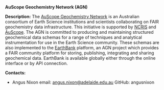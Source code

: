 **AuScope Geochemistry Network (AGN)**

**Description:** The [AuScope Geochemistry Network](https://www.auscope.org.au/agn) is an Australian consortium of Earth Science institutions and scientists collaborating on FAIR geochemistry data infrastructure. This initiative is supported by [NCRIS](https://www.education.gov.au/ncris) and [AuScope](https://www.auscope.org.au/). The AGN is committed to producing and maintaining structured geochemical data schemas for a range of techniques and analytical instrumentation for use in the Earth Science community. These schemas are also implemented to the [EarthBank](https://www.auscope.org.au/earthbank) platform, an AGN project which provides a FAIR community platform for storing, publishing, integrating and sharing geochemical data. EarthBank is available globally either through the online interface or by API connection.

**Contacts:**
- Angus Nixon
    email: angus.nixon@adelaide.edu.au
    GitHub: angusnixon
